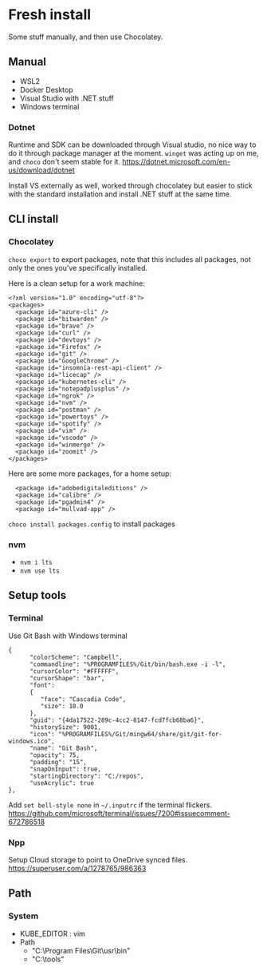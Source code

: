 # Fresh install

Some stuff manually, and then use Chocolatey.

## Manual
- WSL2
- Docker Desktop
- Visual Studio with .NET stuff
- Windows terminal

### Dotnet
Runtime and SDK can be downloaded through Visual studio, no nice way to do it through package manager at the moment.
`winget` was acting up on me, and `choco` don't seem stable for it.
https://dotnet.microsoft.com/en-us/download/dotnet

Install VS externally as well, worked through chocolatey but easier to stick with the standard installation and install .NET stuff at the same time.

## CLI install

### Chocolatey
`choco export` to export packages, note that this includes all packages, not only the ones you've specifically installed.

Here is a clean setup for a work machine:
```
<?xml version="1.0" encoding="utf-8"?>
<packages>
  <package id="azure-cli" />
  <package id="bitwarden" />
  <package id="brave" />
  <package id="curl" />
  <package id="devtoys" />
  <package id="Firefox" />
  <package id="git" />
  <package id="GoogleChrome" />
  <package id="insomnia-rest-api-client" />
  <package id="licecap" />
  <package id="kubernetes-cli" />
  <package id="notepadplusplus" />
  <package id="ngrok" />
  <package id="nvm" />
  <package id="postman" />
  <package id="powertoys" />
  <package id="spotify" />
  <package id="vim" />
  <package id="vscode" />
  <package id="winmerge" />
  <package id="zoomit" />
</packages>
```

Here are some more packages, for a home setup:
```
  <package id="adobedigitaleditions" />
  <package id="calibre" />
  <package id="pgadmin4" />
  <package id="mullvad-app" />
```

`choco install packages.config` to install packages

### nvm
- `nvm i lts`
- `nvm use lts`

## Setup tools

### Terminal
Use Git Bash with Windows terminal
```
{
      "colorScheme": "Campbell",
      "commandline": "%PROGRAMFILES%/Git/bin/bash.exe -i -l",
      "cursorColor": "#FFFFFF",
      "cursorShape": "bar",
      "font":
      {
         "face": "Cascadia Code",
         "size": 10.0
      },
      "guid": "{4da17522-289c-4cc2-8147-fcd7fcb68ba6}",
      "historySize": 9001,
      "icon": "%PROGRAMFILES%/Git/mingw64/share/git/git-for-windows.ico",
      "name": "Git Bash",
      "opacity": 75,
      "padding": "15",
      "snapOnInput": true,
      "startingDirectory": "C:/repos",
      "useAcrylic": true
},
```

Add `set bell-style none` in `~/.inputrc` if the terminal flickers.
https://github.com/microsoft/terminal/issues/7200#issuecomment-672786518

### Npp
Setup Cloud storage to point to OneDrive synced files.
https://superuser.com/a/1278765/986363

## Path
### System
- KUBE_EDITOR : vim
- Path
   - "C:\Program Files\Git\usr\bin"
   - "C:\tools"
